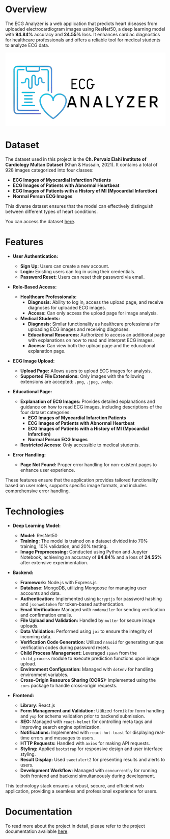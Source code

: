 # Overview
The ECG Analyzer is a web application that predicts heart diseases from uploaded electrocardiogram images using ResNet50, a deep learning model with **94.84%** accuracy and **24.55%** loss. It enhances cardiac diagnostics for healthcare professionals and offers a reliable tool for medical students to analyze ECG data.

![Project Screenshot](https://github.com/HebaHamdan2/DEVELOPING-AN-ECG-ANALYZER-SYSTEM-USING-AI-IN-PALESTINE/blob/main/frontend/public/assets/logo2-removebg-preview.png)

# Dataset

The dataset used in this project is the **Ch. Pervaiz Elahi Institute of Cardiology Multan Dataset** (Khan & Hussain, 2021). 
It contains a total of 928 images categorized into four classes:
- **ECG Images of Myocardial Infarction Patients**
- **ECG Images of Patients with Abnormal Heartbeat**
- **ECG Images of Patients with a History of MI (Myocardial Infarction)**
- **Normal Person ECG Images**

This diverse dataset ensures that the model can effectively distinguish between different types of heart conditions.

You can access the dataset [here](https://data.mendeley.com/datasets/gwbz3fsgp8/2).

# Features

- **User Authentication:**
  - **Sign Up:** Users can create a new account.
  - **Login:** Existing users can log in using their credentials.
  - **Password Reset:** Users can reset their password via email.

- **Role-Based Access:**
  - **Healthcare Professionals:** 
    - **Diagnosis:** Ability to log in, access the upload page, and receive diagnoses for uploaded ECG images.
    - **Access:** Can only access the upload page for image analysis.
  - **Medical Students:** 
    - **Diagnosis:** Similar functionality as healthcare professionals for uploading ECG images and receiving diagnoses.
    - **Educational Resources:** Authorized to access an additional page with explanations on how to read and interpret ECG images.
    - **Access:** Can view both the upload page and the educational explanation page.

- **ECG Image Upload:**
  - **Upload Page:** Allows users to upload ECG images for analysis.
  - **Supported File Extensions:** Only images with the following extensions are accepted: `.png`, `.jpeg`, `.webp`.

- **Educational Page:**
  - **Explanation of ECG Images:** Provides detailed explanations and guidance on how to read ECG images, including descriptions of the four dataset categories:
    - **ECG Images of Myocardial Infarction Patients**
    - **ECG Images of Patients with Abnormal Heartbeat**
    - **ECG Images of Patients with a History of MI (Myocardial Infarction)**
    - **Normal Person ECG Images**
  - **Restricted Access:** Only accessible to medical students.

- **Error Handling:**
  - **Page Not Found:** Proper error handling for non-existent pages to enhance user experience.

These features ensure that the application provides tailored functionality based on user roles, supports specific image formats, and includes comprehensive error handling.

# Technologies

- **Deep Learning Model:**
  - **Model:** ResNet50
  - **Training:** The model is trained on a dataset divided into 70% training, 10% validation, and 20% testing.
  - **Image Preprocessing:** Conducted using Python and Jupyter Notebook, achieving an accuracy of **94.84%** and a loss of **24.55%** after extensive experimentation.

- **Backend:**
  - **Framework:** Node.js with Express.js
  - **Database:** MongoDB, utilizing Mongoose for managing user accounts and data.
  - **Authentication:** Implemented using `bcryptjs` for password hashing and `jsonwebtoken` for token-based authentication.
  - **Email Verification:** Managed with `nodemailer` for sending verification and confirmation emails.
  - **File Upload and Validation:** Handled by `multer` for secure image uploads.
  - **Data Validation:** Performed using `joi` to ensure the integrity of incoming data.
  - **Verification Code Generation:** Utilized `nanoid` for generating unique verification codes during password resets.
  - **Child Process Management:** Leveraged `spawn` from the `child_process` module to execute prediction functions upon image upload.
  - **Environment Configuration:** Managed with `dotenv` for handling environment variables.
  - **Cross-Origin Resource Sharing (CORS):** Implemented using the `cors` package to handle cross-origin requests.

- **Frontend:**
  - **Library**: React.js
  - **Form Management and Validation:** Utilized `formik` for form handling and `yup` for schema validation prior to backend submission.
  - **SEO:** Managed with `react-helmet` for controlling meta tags and improving search engine optimization.
  - **Notifications:** Implemented with `react-hot-toast` for displaying real-time errors and messages to users.
  - **HTTP Requests:** Handled with `axios` for making API requests.
  - **Styling:** Applied `bootstrap` for responsive design and user interface styling.
  - **Result Display:** Used `sweetalert2` for presenting results and alerts to users.
  - **Development Workflow:** Managed with `concurrently` for running both frontend and backend simultaneously during development.

This technology stack ensures a robust, secure, and efficient web application, providing a seamless and professional experience for users.

# Documentation
To read more about the project in detail, please refer to the project documentation available [here](https://github.com/HebaHamdan2/DEVELOPING-AN-ECG-ANALYZER-SYSTEM-USING-AI-IN-PALESTINE/tree/main/thesis).
